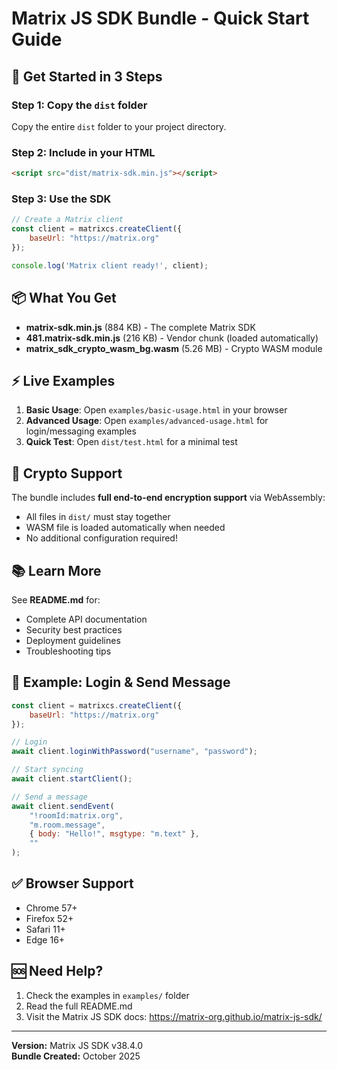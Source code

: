 # Matrix JS SDK Bundle - Quick Start Guide

## 🚀 Get Started in 3 Steps

### Step 1: Copy the `dist` folder
Copy the entire `dist` folder to your project directory.

### Step 2: Include in your HTML
```html
<script src="dist/matrix-sdk.min.js"></script>
```

### Step 3: Use the SDK
```javascript
// Create a Matrix client
const client = matrixcs.createClient({
    baseUrl: "https://matrix.org"
});

console.log('Matrix client ready!', client);
```

## 📦 What You Get

- **matrix-sdk.min.js** (884 KB) - The complete Matrix SDK
- **481.matrix-sdk.min.js** (216 KB) - Vendor chunk (loaded automatically)
- **matrix_sdk_crypto_wasm_bg.wasm** (5.26 MB) - Crypto WASM module

## ⚡ Live Examples

1. **Basic Usage**: Open `examples/basic-usage.html` in your browser
2. **Advanced Usage**: Open `examples/advanced-usage.html` for login/messaging examples
3. **Quick Test**: Open `dist/test.html` for a minimal test

## 🔐 Crypto Support

The bundle includes **full end-to-end encryption support** via WebAssembly:

- All files in `dist/` must stay together
- WASM file is loaded automatically when needed
- No additional configuration required!

## 📚 Learn More

See **README.md** for:
- Complete API documentation
- Security best practices
- Deployment guidelines
- Troubleshooting tips

## 🎯 Example: Login & Send Message

```javascript
const client = matrixcs.createClient({
    baseUrl: "https://matrix.org"
});

// Login
await client.loginWithPassword("username", "password");

// Start syncing
await client.startClient();

// Send a message
await client.sendEvent(
    "!roomId:matrix.org", 
    "m.room.message", 
    { body: "Hello!", msgtype: "m.text" },
    ""
);
```

## ✅ Browser Support

- Chrome 57+
- Firefox 52+
- Safari 11+
- Edge 16+

## 🆘 Need Help?

1. Check the examples in `examples/` folder
2. Read the full README.md
3. Visit the Matrix JS SDK docs: https://matrix-org.github.io/matrix-js-sdk/

---

**Version:** Matrix JS SDK v38.4.0  
**Bundle Created:** October 2025
